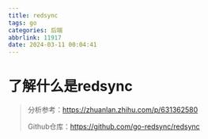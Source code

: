 ```yaml
---
title: redsync
tags: go
categories: 后端
abbrlink: 11917
date: 2024-03-11 00:04:41
---
```


# 了解什么是redsync

>  分析参考：https://zhuanlan.zhihu.com/p/631362580
>
>  Github仓库：https://github.com/go-redsync/redsync

